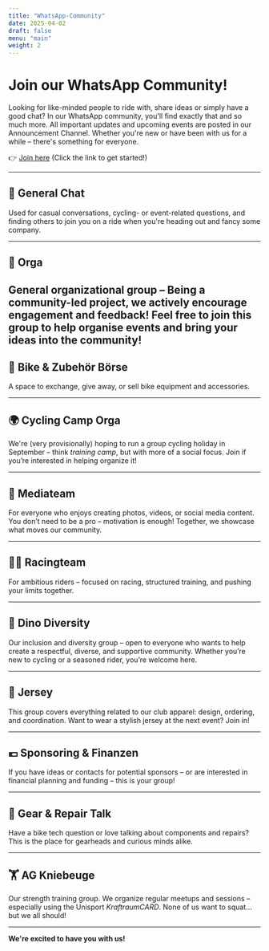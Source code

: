 ```yaml
---
title: "WhatsApp-Community"
date: 2025-04-02
draft: false
menu: "main"
weight: 2
---
```


# Join our WhatsApp Community!

Looking for like-minded people to ride with, share ideas or simply have a good chat? In our WhatsApp community, you'll find exactly that and so much more. All important updates and upcoming events are posted in our Announcement Channel. Whether you're new or have been with us for a while – there's something for everyone.

👉 [Join here](https://chat.whatsapp.com/EEEu0gwTYzWFEnajI1RPeD)
(Click the link to get started!)


---

## 💬 General Chat  
Used for casual conversations, cycling- or event-related questions, and finding others to join you on a ride when you're heading out and fancy some company. 

---

## 🧠 Orga  
General organizational group – Being a community-led project, we actively encourage engagement and feedback! Feel free to join this group to help organise events and bring your ideas into the community! 
---

## 🔄 Bike & Zubehör Börse  
A space to exchange, give away, or sell bike equipment and accessories.

---

## 🌍 Cycling Camp Orga  
We're (very provisionally) hoping to run a group cycling holiday in September – think *training camp*, but with more of a social focus. Join if you’re interested in helping organize it!

---

## 🎥 Mediateam  
For everyone who enjoys creating photos, videos, or social media content. You don’t need to be a pro – motivation is enough! Together, we showcase what moves our community.

---

## 🚴‍♂️ Racingteam  
For ambitious riders – focused on racing, structured training, and pushing your limits together.

---

## 🦕 Dino Diversity  
Our inclusion and diversity group – open to everyone who wants to help create a respectful, diverse, and supportive community. Whether you’re new to cycling or a seasoned rider, you’re welcome here.

---

## 👕 Jersey  
This group covers everything related to our club apparel: design, ordering, and coordination. Want to wear a stylish jersey at the next event? Join in!

---

## 💶 Sponsoring & Finanzen  
If you have ideas or contacts for potential sponsors – or are interested in financial planning and funding – this is your group!

---

## 🔧 Gear & Repair Talk  
Have a bike tech question or love talking about components and repairs? This is the place for gearheads and curious minds alike.

---

## 🏋️ AG Kniebeuge  
Our strength training group. We organize regular meetups and sessions – especially using the Unisport *KraftraumCARD*. None of us want to squat… but we all should! 

---

**We're excited to have you with us!** 
